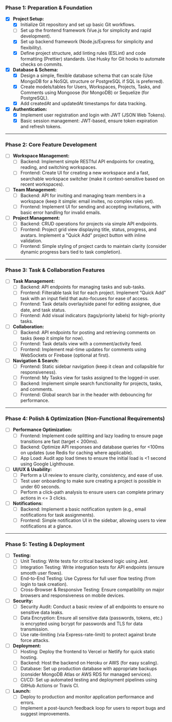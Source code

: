 ### Phase 1: Preparation & Foundation

*   [x] **Project Setup:**
    *   [x] Initialize Git repository and set up basic Git workflows.
    *   [ ] Set up the frontend framework (Vue.js for simplicity and rapid development).
    *   [x] Set up backend framework (Node.js/Express for simplicity and flexibility).
    *   [x] Define project structure, add linting rules (ESLint) and code formatting (Prettier) standards. Use Husky for Git hooks to automate checks on commits.
*   [x] **Database & Schema:**
    *   [x] Design a simple, flexible database schema that can scale (Use MongoDB for a NoSQL structure or PostgreSQL if SQL is preferred).
    *   [x] Create models/tables for Users, Workspaces, Projects, Tasks, and Comments using Mongoose (for MongoDB) or Sequelize (for PostgreSQL).
    *   [x] Add createdAt and updatedAt timestamps for data tracking.
*   [x] **Authentication:**
    *   [x] Implement user registration and login with JWT (JSON Web Tokens).
    *   [x] Basic session management: JWT-based, ensure token expiration and refresh tokens.

---

### Phase 2: Core Feature Development

*   [ ] **Workspace Management:**
    *   [ ] Backend: Implement simple RESTful API endpoints for creating, reading, and switching workspaces.
    *   [ ] Frontend: Create UI for creating a new workspace and a fast, searchable workspace switcher (make it context-sensitive based on recent workspaces).
*   [ ] **Team Management:**
    *   [ ] Backend: API for inviting and managing team members in a workspace (keep it simple: email invites, no complex roles yet).
    *   [ ] Frontend: Implement UI for sending and accepting invitations, with basic error handling for invalid emails.
*   [ ] **Project Management:**
    *   [ ] Backend: CRUD operations for projects via simple API endpoints.
    *   [ ] Frontend: Project grid view displaying title, status, progress, and avatars. Implement a "Quick Add" project button with inline validation.
    *   [ ] Frontend: Simple styling of project cards to maintain clarity (consider dynamic progress bars tied to task completion).

---

### Phase 3: Task & Collaboration Features

*   [ ] **Task Management:**
    *   [ ] Backend: API endpoints for managing tasks and sub-tasks.
    *   [ ] Frontend: Filterable task list for each project. Implement “Quick Add” task with an input field that auto-focuses for ease of access.
    *   [ ] Frontend: Task details overlay/side panel for editing assignee, due date, and task status.
    *   [ ] Frontend: Add visual indicators (tags/priority labels) for high-priority tasks.
*   [ ] **Collaboration:**
    *   [ ] Backend: API endpoints for posting and retrieving comments on tasks (keep it simple for now).
    *   [ ] Frontend: Task details view with a comment/activity feed.
    *   [ ] Frontend: Implement real-time updates for comments using WebSockets or Firebase (optional at first).
*   [ ] **Navigation & Search:**
    *   [ ] Frontend: Static sidebar navigation (keep it clean and collapsible for responsiveness).
    *   [ ] Frontend: My Tasks view for tasks assigned to the logged-in user.
    *   [ ] Backend: Implement simple search functionality for projects, tasks, and comments.
    *   [ ] Frontend: Global search bar in the header with debouncing for performance.

---

### Phase 4: Polish & Optimization (Non-Functional Requirements)

*   [ ] **Performance Optimization:**
    *   [ ] Frontend: Implement code splitting and lazy loading to ensure page transitions are fast (target < 200ms).
    *   [ ] Backend: Optimize API responses and database queries for <100ms on updates (use Redis for caching where applicable).
    *   [ ] App Load: Audit app load times to ensure the initial load is <1 second using Google Lighthouse.
*   [ ] **UI/UX & Usability:**
    *   [ ] Perform a UI review to ensure clarity, consistency, and ease of use.
    *   [ ] Test user onboarding to make sure creating a project is possible in under 60 seconds.
    *   [ ] Perform a click-path analysis to ensure users can complete primary actions in <= 3 clicks.
*   [ ] **Notifications:**
    *   [ ] Backend: Implement a basic notification system (e.g., email notifications for task assignments).
    *   [ ] Frontend: Simple notification UI in the sidebar, allowing users to view notifications at a glance.

---

### Phase 5: Testing & Deployment

*   [ ] **Testing:**
    *   [ ] Unit Testing: Write tests for critical backend logic using Jest.
    *   [ ] Integration Testing: Write integration tests for API endpoints (ensure smooth user flows).
    *   [ ] End-to-End Testing: Use Cypress for full user flow testing (from login to task creation).
    *   [ ] Cross-Browser & Responsive Testing: Ensure compatibility on major browsers and responsiveness on mobile devices.
*   [ ] **Security:**
    *   [ ] Security Audit: Conduct a basic review of all endpoints to ensure no sensitive data leaks.
    *   [ ] Data Encryption: Ensure all sensitive data (passwords, tokens, etc.) is encrypted using bcrypt for passwords and TLS for data transmission.
    *   [ ] Use rate-limiting (via Express-rate-limit) to protect against brute force attacks.
*   [ ] **Deployment:**
    *   [ ] Hosting: Deploy the frontend to Vercel or Netlify for quick static hosting.
    *   [ ] Backend: Host the backend on Heroku or AWS (for easy scaling).
    *   [ ] Database: Set up production database with appropriate backups (consider MongoDB Atlas or AWS RDS for managed services).
    *   [ ] CI/CD: Set up automated testing and deployment pipelines using GitHub Actions or Travis CI.
*   [ ] **Launch:**
    *   [ ] Deploy to production and monitor application performance and errors.
    *   [ ] Implement a post-launch feedback loop for users to report bugs and suggest improvements.